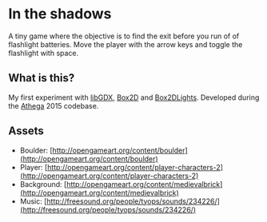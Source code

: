 # In the shadows
A tiny game where the objective is to find the exit before you run of of flashlight batteries. Move the player with 
the arrow keys and toggle the flashlight with space.

## What is this?
My first experiment with [libGDX](https://libgdx.badlogicgames.com/), [Box2D](http://box2d.org/) 
and [Box2DLights](https://github.com/libgdx/box2dlights). Developed during the [Athega](http://athega.se) 2015 codebase.

## Assets

* Boulder: [http://opengameart.org/content/boulder](http://opengameart.org/content/boulder)
* Player: [http://opengameart.org/content/player-characters-2](http://opengameart.org/content/player-characters-2)
* Background: [http://opengameart.org/content/medievalbrick](http://opengameart.org/content/medievalbrick)
* Music: [http://freesound.org/people/tyops/sounds/234226/](http://freesound.org/people/tyops/sounds/234226/)
